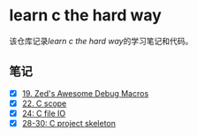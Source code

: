 # learn c the hard way

该仓库记录*learn c the hard way*的学习笔记和代码。

## 笔记

- [x] [19. Zed's Awesome Debug Macros](./exer19/)
- [x] [22. C scope](./exer22/)
- [x] [24: C file IO](./exer24/)
- [x] [28-30: C project skeleton](./exer28-30/)
